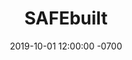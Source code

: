 ---
title: SAFEbuilt
link: https://safebuilt.com
description: Custom WordPress theme for a Community Transformation Services company.
date: 2019-10-01 12:00:00 -0700
active: true
---
